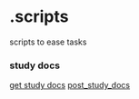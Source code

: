 # .scripts
scripts to ease tasks


### study docs
[get study docs](/get-study-docs-script)
[post_study_docs](/post-study-docs)

